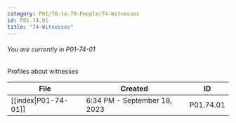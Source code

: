 ```yaml
---
category: P01/70-to-79-People/74-Witnesses
id: P01.74.01
title: "74-Witnesses"
---
```

###### You are currently in P01-74-01

Profiles about witnesses

| File                                                                                            | Created                      | ID        |
| ----------------------------------------------------------------------------------------------- | ---------------------------- | --------- |
| [[index\|P01-74-01]] | 6:34 PM - September 18, 2023 | P01.74.01 |


